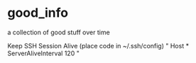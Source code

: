 # good_info
a collection of good stuff over time

Keep SSH Session Alive (place code in ~/.ssh/config)
"
Host *
ServerAliveInterval 120
"
